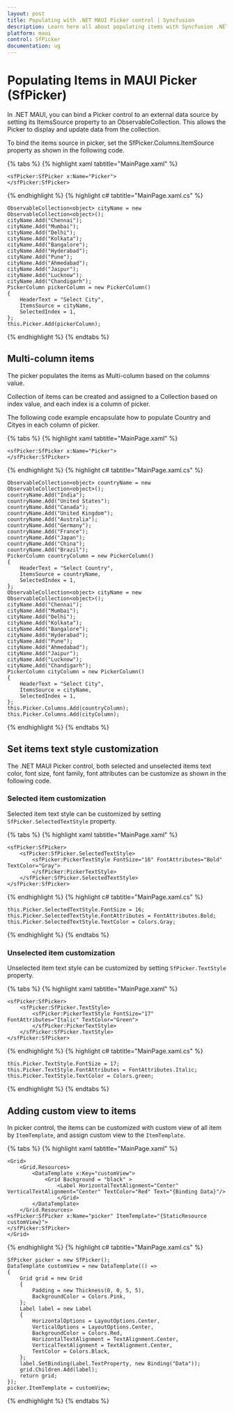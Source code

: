 ```yaml
---
layout: post
title: Populating with .NET MAUI Picker control | Syncfusion
description: Learn here all about populating items with Syncfusion .NET MAUI Picker (SfPicker) control.
platform: maui
control: SfPicker
documentation: ug
---
```


# Populating Items in MAUI Picker (SfPicker)

In .NET MAUI, you can bind a Picker control to an external data source by setting its ItemsSource property to an ObservableCollection<object>. This allows the Picker to display and update data from the collection.

To bind the items source in picker, set the SfPicker.Columns.ItemSource property as shown in the following code.

{% tabs %}
{% highlight xaml tabtitle="MainPage.xaml" %}

<?xml version="1.0" encoding="utf-8" ?>
<ContentPage xmlns="http://schemas.microsoft.com/dotnet/2021/maui"
             xmlns:x="http://schemas.microsoft.com/winfx/2009/xaml"
             xmlns:sfPicker="clr-namespace:Syncfusion.Maui.Picker;assembly=Syncfusion.Maui.Picker"
             x:Class="PickerSample.MainPage">

    <sfPicker:SfPicker x:Name="Picker">
    </sfPicker:SfPicker>
</ContentPage>

{% endhighlight %}
{% highlight c# tabtitle="MainPage.xaml.cs" %}

    ObservableCollection<object> cityName = new ObservableCollection<object>();
    cityName.Add("Chennai");
    cityName.Add("Mumbai");
    cityName.Add("Delhi");
    cityName.Add("Kolkata");
    cityName.Add("Bangalore");
    cityName.Add("Hyderabad");
    cityName.Add("Pune");
    cityName.Add("Ahmedabad");
    cityName.Add("Jaipur");
    cityName.Add("Lucknow");
    cityName.Add("Chandigarh");
    PickerColumn pickerColumn = new PickerColumn()
    {
        HeaderText = "Select City",
        ItemsSource = cityName,
        SelectedIndex = 1,
    };
    this.Picker.Add(pickerColumn);

{% endhighlight %}
{% endtabs %}

## Multi-column items

The picker populates the items as Multi-column based on the columns value.

Collection of items can be created and assigned to a Collection based on index value, and each index is a column of picker.

The following code example encapsulate how to populate Country and Cityes in each column of picker.

{% tabs %}
{% highlight xaml tabtitle="MainPage.xaml" %}

<?xml version="1.0" encoding="utf-8" ?>
<ContentPage xmlns="http://schemas.microsoft.com/dotnet/2021/maui"
             xmlns:x="http://schemas.microsoft.com/winfx/2009/xaml"
             xmlns:sfPicker="clr-namespace:Syncfusion.Maui.Picker;assembly=Syncfusion.Maui.Picker"
             x:Class="PickerSample.MainPage">

    <sfPicker:SfPicker x:Name="Picker">
    </sfPicker:SfPicker>
</ContentPage>

{% endhighlight %}
{% highlight c# tabtitle="MainPage.xaml.cs" %}

    ObservableCollection<object> countryName = new ObservableCollection<object>();
    countryName.Add("India");
    countryName.Add("United States");
    countryName.Add("Canada");
    countryName.Add("United Kingdom");
    countryName.Add("Australia");
    countryName.Add("Germany");
    countryName.Add("France");
    countryName.Add("Japan");
    countryName.Add("China");
    countryName.Add("Brazil");
    PickerColumn countryColumn = new PickerColumn()
    {
        HeaderText = "Select Country",
        ItemsSource = countryName,
        SelectedIndex = 1,
    };
    ObservableCollection<object> cityName = new ObservableCollection<object>();
    cityName.Add("Chennai");
    cityName.Add("Mumbai");
    cityName.Add("Delhi");
    cityName.Add("Kolkata");
    cityName.Add("Bangalore");
    cityName.Add("Hyderabad");
    cityName.Add("Pune");
    cityName.Add("Ahmedabad");
    cityName.Add("Jaipur");
    cityName.Add("Lucknow");
    cityName.Add("Chandigarh");
    PickerColumn cityColumn = new PickerColumn()
    {
        HeaderText = "Select City",
        ItemsSource = cityName,
        SelectedIndex = 1,
    };
    this.Picker.Columns.Add(countryColumn);
    this.Picker.Columns.Add(cityColumn);

{% endhighlight %}
{% endtabs %}

## Set items text style customization

The .NET MAUI Picker control, both selected and unselected items text color, font size, font family, font attributes can be customize as shown in the following code.

### Selected item customization

Selected item text style can be customized by setting `SfPicker.SelectedTextStyle` property.

{% tabs %}
{% highlight xaml tabtitle="MainPage.xaml" %}

    <sfPicker:SfPicker>
        <sfPicker:SfPicker.SelectedTextStyle>
            <sfPicker:PickerTextStyle FontSize="16" FontAttributes="Bold" TextColor="Gray">
            </sfPicker:PickerTextStyle>
        </sfPicker:SfPicker.SelectedTextStyle>
    </sfPicker:SfPicker>

{% endhighlight %}
{% highlight c# tabtitle="MainPage.xaml.cs" %}

    this.Picker.SelectedTextStyle.FontSize = 16;
    this.Picker.SelectedTextStyle.FontAttributes = FontAttributes.Bold;
    this.Picker.SelectedTextStyle.TextColor = Colors.Gray;

{% endhighlight %}
{% endtabs %}

### Unselected item customization

Unselected item text style can be customized by setting `SfPicker.TextStyle` property.

{% tabs %}
{% highlight xaml tabtitle="MainPage.xaml" %}

    <sfPicker:SfPicker>
        <sfPicker:SfPicker.TextStyle>
            <sfPicker:PickerTextStyle FontSize="17" FontAttributes="Italic" TextColor="Green">
            </sfPicker:PickerTextStyle>
        </sfPicker:SfPicker.TextStyle>
    </sfPicker:SfPicker>

{% endhighlight %}
{% highlight c# tabtitle="MainPage.xaml.cs" %}

    this.Picker.TextStyle.FontSize = 17;
    this.Picker.TextStyle.FontAttributes = FontAttributes.Italic;
    this.Picker.TextStyle.TextColor = Colors.green;

{% endhighlight %}
{% endtabs %}

## Adding custom view to items

In picker control, the items can be customized with custom view of all item by `ItemTemplate`, and assign custom view to the `ItemTemplate`.

{% tabs %}
{% highlight xaml tabtitle="MainPage.xaml" %}

    <Grid>
        <Grid.Resources>
            <DataTemplate x:Key="customView">
                <Grid Background = "black" >
                    <Label HorizontalTextAlignment="Center" VerticalTextAlignment="Center" TextColor="Red" Text="{Binding Data}"/>
                    </Grid>
            </DataTemplate>
        </Grid.Resources>
    <sfPicker:SfPicker x:Name="picker" ItemTemplate="{StaticResource customView}">
    </sfPicker:SfPicker>
    </Grid>

{% endhighlight %}
{% highlight c# tabtitle="MainPage.xaml.cs" %}

    SfPicker picker = new SfPicker();
    DataTemplate customView = new DataTemplate(() =>
    {
        Grid grid = new Grid
        {
            Padding = new Thickness(0, 0, 5, 5),
            BackgroundColor = Colors.Pink,
        };
        Label label = new Label
        {
            HorizontalOptions = LayoutOptions.Center,
            VerticalOptions = LayoutOptions.Center,
            BackgroundColor = Colors.Red,
            HorizontalTextAlignment = TextAlignment.Center,
            VerticalTextAlignment = TextAlignment.Center,
            TextColor = Colors.Black,
        };
        label.SetBinding(Label.TextProperty, new Binding("Data"));
        grid.Children.Add(label);
        return grid;
    });
    picker.ItemTemplate = customView;

{% endhighlight %}
{% endtabs %}
